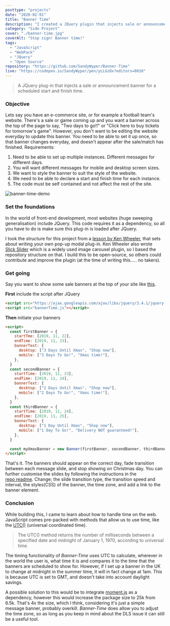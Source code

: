 ```yaml
---
posttype: "projects"
date: "2020-02-01"
title: "Banner Time"
description: "I created a JQuery plugin that injects sale or announcement banners for a scheduled time. Simply include the JavaScript file below your JQuery script tag, and the 'Banner' object will be available to initiate."
category: "Side Project"
cover: "./banner-time.jpg"
coverAlt: "Stop sign! Banner time!"
tags:
  - "JavaScript"
  - "WebPack"
  - "JQuery"
  - "Open Source"
repository: "https://github.com/SandyWyper/Banner-Time"
live: "https://codepen.io/SandyWyper/pen/yLLGzOx?editors=0010"
---
```


> A JQuery plug-in that injects a sale or announcement banner for a scheduled start and finish time.

### Objective

Lets say you have an e-commerce site, or for example a football team's website. There's a sale or game coming up and you want a banner across the top of the page to say, "Two days to go!!" or "Click here to buy tickets for tomorrow's game". However, you don't want to be editing the website everyday to update this banner. You need to be able to set it up once, so that banner changes everyday, and doesn't appear after the sale/match has finished. Requirements:

1. Need to be able to set up multiple instances. Different messages for different days.
2. You will want different messages for mobile and desktop screen sizes.
3. We want to style the banner to suit the style of the website.
4. We need to be able to declare a start and finish time for each instance.
5. The code must be self contained and not affect the rest of the site.

![banner-time-demo](/banner-time-demo.gif)

### Set the foundations

In the world of front-end development, most websites (huge sweeping generalisation) include JQuery. This code requires it as a dependency, so all you have to do is make sure this plug-in is loaded after JQuery.

I took the structure for this project from a [lesson&nbsp;by&nbsp;Ken&nbsp;Wheeler](https://scotch.io/tutorials/building-your-own-javascript-modal-plugin), that sets about writing your own pop-up modal plug-in. Ken Wheeler also wrote [Slick&nbsp;Slider](https://kenwheeler.github.io/slick/) which is a widely used image carousel plugin, so I based the repository structure on that. I build this to be open-source, so others could contribute and improve the plugin (at the time of writing this..... no takers).

### Get going

Say you want to show some sale banners at the top of your site like [this](https://codepen.io/SandyWyper/full/yLLGzOx).

**First** include the script after JQuery

```html
<script src="https://ajax.googleapis.com/ajax/libs/jquery/3.4.1/jquery.min.js"></script>
<script src="bannerTime.js"></script>
```

**Then** initiate your banners

```html
<script>
  const firstBanner = {
    startTme: [2019, 11, 22],
    endTime: [2019, 11, 23],
    bannerText: {
      desktop: ["3 Days Until Xmas", "Shop now"],
      mobile: ["3 Days To Go!", "Xmas time!"],
    },
  }
  const secondBanner = {
    startTime: [2019, 11, 23],
    endTime: [2019, 11, 24],
    bannerText: {
      desktop: ["2 Days Until Xmas", "Shop now"],
      mobile: ["2 Days To Go!", "Xmas time!"],
    },
  }
  const thirdBanner = {
    startTime: [2019, 11, 24],
    endTime: [2019, 11, 25],
    bannerText: {
      desktop: ["1 Day Until Xmas", "Shop now"],
      mobile: ["1 Day To Go!", "Delivery NOT guaranteed!"],
    },
  }

  const myXmasBanner = new Banner(firstBanner, secondBanner, thirdBanner)
</script>
```

That's it. The banners should appear on the correct day, fade transition between each message slide, and stop showing on Christmas day. You can further customise the slides by following the instructions in the [repo&nbsp;readme](https://github.com/SandyWyper/Banner-Time/blob/master/README.md). Change; the slide transition type, the transition speed and interval, the styles(CSS) of the banner, the time zone, and add a link to the banner element.

### Conclusion

While building this, I came to learn about how to handle time on the web. JavaScript comes pre-packed with methods that allow us to use time, like the [UTC()](https://developer.mozilla.org/en-US/docs/Web/JavaScript/Reference/Global_Objects/Date/UTC) (universal coordinated time).

> The UTC() method returns the number of milliseconds between a specified date and midnight of January 1, 1970, according to universal time.

The timing functionality of _Banner-Time_ uses UTC to calculate, wherever in the world the user is, what time it is and compares it to the time that the banners are scheduled to show for. However, if I set up a banner in the UK to change at midnight in the summer time, it will in fact change at 1am. This is because UTC is set to GMT, and doesn't take into account daylight savings.

A possible solution to this would be to integrate [moment.js](https://momentjs.com/) as a dependency, however this would increase the package size to 25k from 6.5k. That's 4x the size, which I think, considering it's just a simple message banner, probably overkill. _Banner-Time_ does allow you to adjust the time zone, so as long as you keep in mind about the DLS issue it can still be a useful tool.
